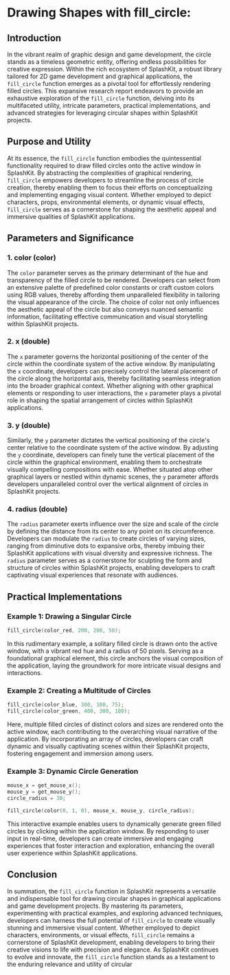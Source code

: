 # Drawing Shapes with fill_circle: 

## Introduction

In the vibrant realm of graphic design and game development, the circle stands as a timeless geometric entity, offering endless possibilities for creative expression. Within the rich ecosystem of SplashKit, a robust library tailored for 2D game development and graphical applications, the `fill_circle` function emerges as a pivotal tool for effortlessly rendering filled circles. This expansive research report endeavors to provide an exhaustive exploration of the `fill_circle` function, delving into its multifaceted utility, intricate parameters, practical implementations, and advanced strategies for leveraging circular shapes within SplashKit projects.

## Purpose and Utility

At its essence, the `fill_circle` function embodies the quintessential functionality required to draw filled circles onto the active window in SplashKit. By abstracting the complexities of graphical rendering, `fill_circle` empowers developers to streamline the process of circle creation, thereby enabling them to focus their efforts on conceptualizing and implementing engaging visual content. Whether employed to depict characters, props, environmental elements, or dynamic visual effects, `fill_circle` serves as a cornerstone for shaping the aesthetic appeal and immersive qualities of SplashKit applications.

## Parameters and Significance

### 1. color (color)

The `color` parameter serves as the primary determinant of the hue and transparency of the filled circle to be rendered. Developers can select from an extensive palette of predefined color constants or craft custom colors using RGB values, thereby affording them unparalleled flexibility in tailoring the visual appearance of the circle. The choice of color not only influences the aesthetic appeal of the circle but also conveys nuanced semantic information, facilitating effective communication and visual storytelling within SplashKit projects.

### 2. x (double)

The `x` parameter governs the horizontal positioning of the center of the circle within the coordinate system of the active window. By manipulating the `x` coordinate, developers can precisely control the lateral placement of the circle along the horizontal axis, thereby facilitating seamless integration into the broader graphical context. Whether aligning with other graphical elements or responding to user interactions, the `x` parameter plays a pivotal role in shaping the spatial arrangement of circles within SplashKit applications.

### 3. y (double)

Similarly, the `y` parameter dictates the vertical positioning of the circle's center relative to the coordinate system of the active window. By adjusting the `y` coordinate, developers can finely tune the vertical placement of the circle within the graphical environment, enabling them to orchestrate visually compelling compositions with ease. Whether situated atop other graphical layers or nestled within dynamic scenes, the `y` parameter affords developers unparalleled control over the vertical alignment of circles in SplashKit projects.

### 4. radius (double)

The `radius` parameter exerts influence over the size and scale of the circle by defining the distance from its center to any point on its circumference. Developers can modulate the `radius` to create circles of varying sizes, ranging from diminutive dots to expansive orbs, thereby imbuing their SplashKit applications with visual diversity and expressive richness. The `radius` parameter serves as a cornerstone for sculpting the form and structure of circles within SplashKit projects, enabling developers to craft captivating visual experiences that resonate with audiences.

## Practical Implementations

### Example 1: Drawing a Singular Circle

```c++
fill_circle(color_red, 200, 200, 50);
```

In this rudimentary example, a solitary filled circle is drawn onto the active window, with a vibrant red hue and a radius of 50 pixels. Serving as a foundational graphical element, this circle anchors the visual composition of the application, laying the groundwork for more intricate visual designs and interactions.

### Example 2: Creating a Multitude of Circles

```c++
fill_circle(color_blue, 300, 100, 75);
fill_circle(color_green, 400, 300, 100);
```

Here, multiple filled circles of distinct colors and sizes are rendered onto the active window, each contributing to the overarching visual narrative of the application. By incorporating an array of circles, developers can craft dynamic and visually captivating scenes within their SplashKit projects, fostering engagement and immersion among users.

### Example 3: Dynamic Circle Generation

```c++
mouse_x = get_mouse_x();
mouse_y = get_mouse_y();
circle_radius = 30;

fill_circle(color(0, 1, 0), mouse_x, mouse_y, circle_radius);
```

This interactive example enables users to dynamically generate green filled circles by clicking within the application window. By responding to user input in real-time, developers can create immersive and engaging experiences that foster interaction and exploration, enhancing the overall user experience within SplashKit applications.

## Conclusion

In summation, the `fill_circle` function in SplashKit represents a versatile and indispensable tool for drawing circular shapes in graphical applications and game development projects. By mastering its parameters, experimenting with practical examples, and exploring advanced techniques, developers can harness the full potential of `fill_circle` to create visually stunning and immersive visual content. Whether employed to depict characters, environments, or visual effects, `fill_circle` remains a cornerstone of SplashKit development, enabling developers to bring their creative visions to life with precision and elegance. As SplashKit continues to evolve and innovate, the `fill_circle` function stands as a testament to the enduring relevance and utility of circular
